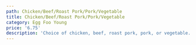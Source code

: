 ```yaml
---
path: Chicken/Beef/Roast Pork/Pork/Vegetable
title: Chicken/Beef/Roast Pork/Pork/Vegetable
category: Egg Foo Young
price: '6.75'
description: 'Choice of chicken, beef, roast pork, pork, or vegetable.'
---
```


